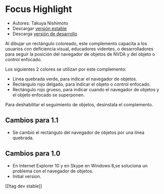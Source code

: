 # Focus Highlight #

* Autores: Takuya Nishimoto
* Descargar [versión estable][2]
* Descarga [versión de desarrollo][1]

Al dibujar un rectángulo coloreado, este complemento capacita a los usuarios
con deficiencia visual, educadores videntes, o desarrolladores para seguir
la posición del navegador de objetos de NVDA y del objeto o control
enfocado.

Los siguientes 2 colores se utilizan por este complemento:

* Línea quebrada verde, para indicar el navegador de objetos.
* Rectángulo rojo delgado, para indicar el objeto o control enfocado.
* Rectángulo rojo grueso, para indicar cuando el navegador de objetos y el
  objeto enfocado se superponen.

Para deshabilitar el seguimiento de objetos, desinstala el complemento.

## Cambios para 1.1 ##

* Se cambió el rectángulo del navegador de objetos por  una línea quebrada.

## Cambios para 1.0 ##

* En Internet Explorer 10 y en Skype en Windows 8,se soluciona un problema
  con el navegador de objetos.
* Initial version.

[[!tag dev stable]]

[1]: http://addons.nvda-project.org/files/get.php?file=fh-dev

[2]: http://addons.nvda-project.org/files/get.php?file=fh

